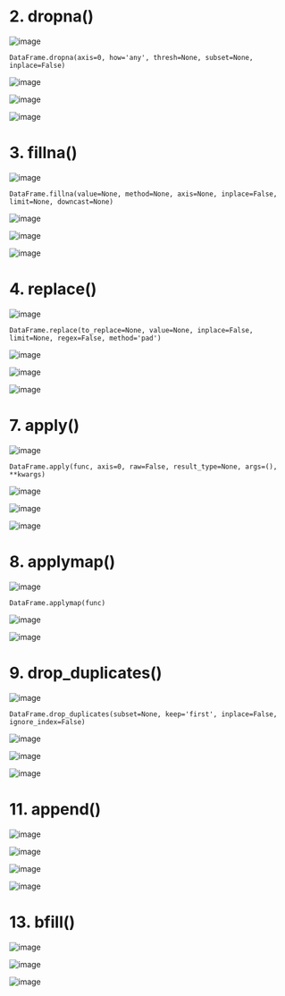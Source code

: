 

# 2. dropna()

![image](https://user-images.githubusercontent.com/60442877/232180547-24d2caf6-a1d6-4f5b-b7ce-61585301a291.png)

    DataFrame.dropna(axis=0, how='any', thresh=None, subset=None, inplace=False)

![image](https://user-images.githubusercontent.com/60442877/231342395-f774e8d2-76b4-43b8-96e4-51e432a462cc.png)

![image](https://user-images.githubusercontent.com/60442877/232176136-b085cc31-d534-4075-9cd8-14aff8935c55.png)

![image](https://user-images.githubusercontent.com/60442877/232176141-c3bc2a00-ac9b-4787-8c88-8d0d901b580f.png)


# 3. fillna()

![image](https://user-images.githubusercontent.com/60442877/232180556-11920a4a-aebb-4977-b01f-6911ab7e70cb.png)

    DataFrame.fillna(value=None, method=None, axis=None, inplace=False, limit=None, downcast=None)

![image](https://user-images.githubusercontent.com/60442877/232175661-c3d97fe0-20a2-48a6-aca5-6ddd521d51f4.png)

![image](https://user-images.githubusercontent.com/60442877/232175738-3350a18c-03b6-4abf-8f79-34892832a603.png)

![image](https://user-images.githubusercontent.com/60442877/232175712-47f26892-e24c-4405-97d3-0efbfed96efe.png)


# 4. replace()

![image](https://user-images.githubusercontent.com/60442877/232180537-0be487dc-4751-4d58-b2c1-937a06cf3171.png)

    DataFrame.replace(to_replace=None, value=None, inplace=False, limit=None, regex=False, method='pad')

![image](https://user-images.githubusercontent.com/60442877/232176264-2189d503-b864-41dc-acd2-505d8a79eef5.png)

![image](https://user-images.githubusercontent.com/60442877/232176758-d646d3fc-f10e-4ae8-ae0a-2118074b5066.png)

![image](https://user-images.githubusercontent.com/60442877/232176765-bf596cf6-7d0f-4ae0-a4d0-c9048e2f1866.png)





# 7. apply()

![image](https://user-images.githubusercontent.com/60442877/232177636-a3554cc1-d8c7-4843-851b-dab6ff758504.png)

    DataFrame.apply(func, axis=0, raw=False, result_type=None, args=(), **kwargs)

![image](https://user-images.githubusercontent.com/60442877/232177698-709ef0ef-0c12-4c7a-83c0-e2227ca5e075.png)

![image](https://user-images.githubusercontent.com/60442877/232177782-88efd57e-c5be-42cc-9681-dad769928f3c.png)

![image](https://user-images.githubusercontent.com/60442877/232177787-5263e59d-9fb3-4b08-8df8-1ff5268139b7.png)

# 8. applymap()

![image](https://user-images.githubusercontent.com/60442877/232178250-8d178222-5cfe-487d-9cff-d6fcbeeb6e77.png)

    DataFrame.applymap(func)

![image](https://user-images.githubusercontent.com/60442877/232178272-eeec58ed-218b-4df4-965f-047ac310ae0b.png)

![image](https://user-images.githubusercontent.com/60442877/232178284-a43ca021-906f-438a-98f8-983db2433d45.png)

# 9. drop_duplicates()

![image](https://user-images.githubusercontent.com/60442877/232265742-86075abe-1dff-463f-9c30-0fb2e4e759a7.png)

    DataFrame.drop_duplicates(subset=None, keep='first', inplace=False, ignore_index=False)

![image](https://user-images.githubusercontent.com/60442877/232265764-26644021-3785-463f-bd1a-7ac791dfa60e.png)

![image](https://user-images.githubusercontent.com/60442877/232265783-39253165-8f21-4bc5-83f4-e14d261302f7.png)

![image](https://user-images.githubusercontent.com/60442877/232265788-9f397de7-983b-4f01-a0f6-097670d66e0d.png)



# 11. append()

![image](https://user-images.githubusercontent.com/60442877/232327324-e1b340b2-7ef4-4457-ac00-6418b3419ce0.png)

![image](https://user-images.githubusercontent.com/60442877/232327412-597d7d89-ed11-4b98-a91b-3cd66fb479ea.png)

![image](https://user-images.githubusercontent.com/60442877/232327432-e2f428fd-688d-42de-a9f9-c559e60c4826.png)

![image](https://user-images.githubusercontent.com/60442877/232327444-3f99d07b-30f3-4e47-92cc-6b1b0a0ed8eb.png)



# 13. bfill()

![image](https://user-images.githubusercontent.com/60442877/232328327-e4e4b01b-d29f-429a-a86b-5bb9543dc29b.png)

![image](https://user-images.githubusercontent.com/60442877/232328564-05b58f5b-b970-43dc-b7fb-c66fa5a78420.png)

![image](https://user-images.githubusercontent.com/60442877/232328575-cffd0c22-31c0-454f-b499-4477b9de93e8.png)
